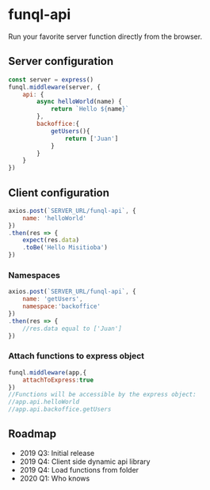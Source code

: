 # funql-api

Run your favorite server function directly from the browser.

## Server configuration

````js
const server = express()
funql.middleware(server, {
    api: {
        async helloWorld(name) {
            return `Hello ${name}`
        },
        backoffice:{
            getUsers(){
                return ['Juan']
            }
        }
    }
})
````

## Client configuration

````js
axios.post(`SERVER_URL/funql-api`, {
    name: 'helloWorld'
})
.then(res => {
    expect(res.data)
    .toBe('Hello Misitioba')
})
````

### Namespaces

````js
axios.post(`SERVER_URL/funql-api`, {
    name: 'getUsers',
    namespace:'backoffice'
})
.then(res => {
    //res.data equal to ['Juan']
})
````

### Attach functions to express object

```js
funql.middleware(app,{
    attachToExpress:true
})
//Functions will be accessible by the express object:
//app.api.helloWorld
//app.api.backoffice.getUsers
```

## Roadmap

- 2019 Q3: Initial release
- 2019 Q4: Client side dynamic api library
- 2019 Q4: Load functions from folder
- 2020 Q1: Who knows
